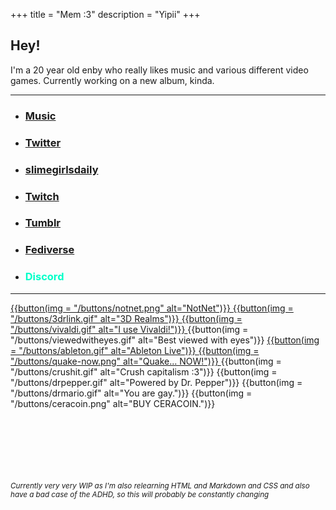 +++
title = "Mem :3"
description = "Yipii"
+++

## Hey!

I'm a 20 year old enby who really likes music and various different video games. Currently working on a new album, kinda.

---

- ### <a href="https://thatonesaxguy.bandcamp.com/" title="thatonesaxguy" target="_blank">Music</a>

- ### <a href="https://twitter.com/Thatonesaxguy" title="@thatonesaxguy" target="_blank">Twitter</a>

- ### <a href="https://twitter.com/slimegirlsdaily" title="@slimegirlsdaily" target="_blank">slimegirlsdaily</a>

- ### <a href="https://www.twitch.tv/mem0451" title="Mem0451" target="_blank">Twitch</a>

- ### <a href="https://www.tumblr.com/mem0451" title="@mem0451" target="_blank">Tumblr</a>

- ### <a href="https://coolmathgam.es/@Mem" title="@Mem@coolmathgam.es" target="_blank">Fediverse</a>

- ### <p style="color: #00ffc8;" title=Mem0451>Discord</p>

---

<a href="https://n2.pm" target="_blank"> {{button(img = "/buttons/notnet.png" alt="NotNet")}} </a>
<a href="https://3drealms.com" target="_blank"> {{button(img = "/buttons/3drlink.gif" alt="3D Realms")}} </a>
<a href="https://vivaldi.com" target="_blank"> {{button(img = "/buttons/vivaldi.gif" alt="I use Vivaldi!")}} </a>
{{button(img = "/buttons/viewedwitheyes.gif" alt="Best viewed with eyes")}}
<a href="https://www.ableton.com" target="_blank"> {{button(img = "/buttons/ableton.gif" alt="Ableton Live")}} </a>
<a href="https://store.steampowered.com/app/2310/Quake/" target="_blank"> {{button(img = "/buttons/quake-now.png" alt="Quake... NOW!")}} </a>
{{button(img = "/buttons/crushit.gif" alt="Crush capitalism :3")}}
{{button(img = "/buttons/drpepper.gif" alt="Powered by Dr. Pepper")}}
{{button(img = "/buttons/drmario.gif" alt="You are gay.")}}
{{button(img = "/buttons/ceracoin.png" alt="BUY CERACOIN.")}}
<br><br><br><br><br><br><br>

<!-- Gotta eventually figure out how to put this at the bottom of the screen, or at least lower without fucking up where all the other text is -->

<small><i>Currently very very WIP as I'm also relearning HTML and Markdown and CSS and also have a bad case of the ADHD, so this will probably be constantly changing</i></small>
